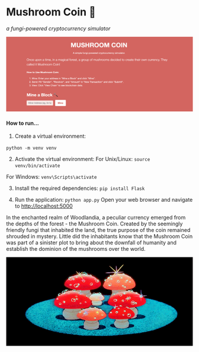 <h1>Mushroom Coin 🍄</h1>
<i>a fungi-powered cryptocurrency simulator</i>

<p align="center">
  <img src="./gif/screenshot.png" alt="website">
</p>

#### How to run...

1. Create a virtual environment:

`python -m venv venv`

2. Activate the virtual environment:
 For Unix/Linux:
`source venv/bin/activate`

 For Windows:
`venv\Scripts\activate`

3. Install the required dependencies:
`pip install Flask`

4. Run the application:
`python app.py`
Open your web browser and navigate to [http://localhost:5000](http://127.0.0.1:5000/)

In the enchanted realm of Woodlandia, a peculiar currency emerged from the depths of the forest - the Mushroom Coin. Created by the seemingly friendly fungi that inhabited the land, the true purpose of the coin remained shrouded in mystery. Little did the inhabitants know that the Mushroom Coin was part of a sinister plot to bring about the downfall of humanity and establish the dominion of the mushrooms over the world.

<p align="center"> <img src="./gif/mushroom.gif" alt="Mushrooooooms!!!"> </p>
